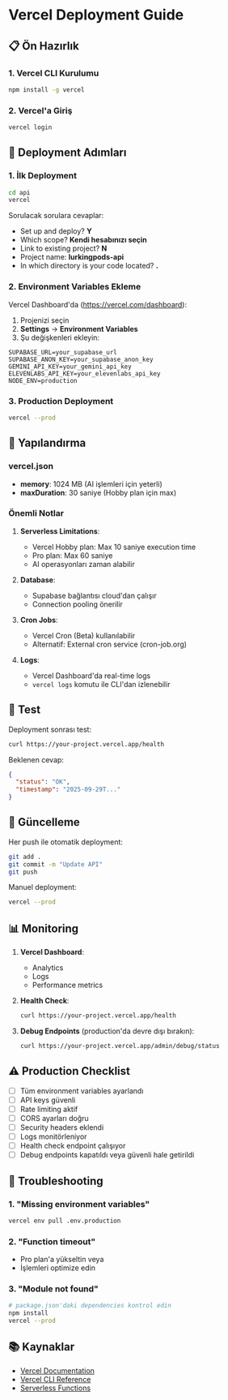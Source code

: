 # Vercel Deployment Guide

## 📋 Ön Hazırlık

### 1. Vercel CLI Kurulumu
```bash
npm install -g vercel
```

### 2. Vercel'a Giriş
```bash
vercel login
```

## 🚀 Deployment Adımları

### 1. İlk Deployment
```bash
cd api
vercel
```

Sorulacak sorulara cevaplar:
- Set up and deploy? **Y**
- Which scope? **Kendi hesabınızı seçin**
- Link to existing project? **N**
- Project name: **lurkingpods-api**
- In which directory is your code located? **.**

### 2. Environment Variables Ekleme

Vercel Dashboard'da (https://vercel.com/dashboard):
1. Projenizi seçin
2. **Settings** → **Environment Variables**
3. Şu değişkenleri ekleyin:

```
SUPABASE_URL=your_supabase_url
SUPABASE_ANON_KEY=your_supabase_anon_key
GEMINI_API_KEY=your_gemini_api_key
ELEVENLABS_API_KEY=your_elevenlabs_api_key
NODE_ENV=production
```

### 3. Production Deployment
```bash
vercel --prod
```

## 🔧 Yapılandırma

### vercel.json
- **memory**: 1024 MB (AI işlemleri için yeterli)
- **maxDuration**: 30 saniye (Hobby plan için max)

### Önemli Notlar

1. **Serverless Limitations**:
   - Vercel Hobby plan: Max 10 saniye execution time
   - Pro plan: Max 60 saniye
   - AI operasyonları zaman alabilir

2. **Database**:
   - Supabase bağlantısı cloud'dan çalışır
   - Connection pooling önerilir

3. **Cron Jobs**:
   - Vercel Cron (Beta) kullanılabilir
   - Alternatif: External cron service (cron-job.org)

4. **Logs**:
   - Vercel Dashboard'da real-time logs
   - `vercel logs` komutu ile CLI'dan izlenebilir

## 🧪 Test

Deployment sonrası test:
```bash
curl https://your-project.vercel.app/health
```

Beklenen cevap:
```json
{
  "status": "OK",
  "timestamp": "2025-09-29T..."
}
```

## 🔄 Güncelleme

Her push ile otomatik deployment:
```bash
git add .
git commit -m "Update API"
git push
```

Manuel deployment:
```bash
vercel --prod
```

## 📊 Monitoring

1. **Vercel Dashboard**: 
   - Analytics
   - Logs
   - Performance metrics

2. **Health Check**:
   ```bash
   curl https://your-project.vercel.app/health
   ```

3. **Debug Endpoints** (production'da devre dışı bırakın):
   ```bash
   curl https://your-project.vercel.app/admin/debug/status
   ```

## ⚠️ Production Checklist

- [ ] Tüm environment variables ayarlandı
- [ ] API keys güvenli
- [ ] Rate limiting aktif
- [ ] CORS ayarları doğru
- [ ] Security headers eklendi
- [ ] Logs monitörleniyor
- [ ] Health check endpoint çalışıyor
- [ ] Debug endpoints kapatıldı veya güvenli hale getirildi

## 🐛 Troubleshooting

### 1. "Missing environment variables"
```bash
vercel env pull .env.production
```

### 2. "Function timeout"
- Pro plan'a yükseltin veya
- İşlemleri optimize edin

### 3. "Module not found"
```bash
# package.json'daki dependencies kontrol edin
npm install
vercel --prod
```

## 📚 Kaynaklar

- [Vercel Documentation](https://vercel.com/docs)
- [Vercel CLI Reference](https://vercel.com/docs/cli)
- [Serverless Functions](https://vercel.com/docs/functions/serverless-functions)
